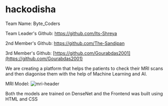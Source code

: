 # hackodisha


Team Name:
Byte_Coders

Team Leader's Github:
https://github.com/Its-Shreya

2nd Member's Github:
https://github.com/The-Sandipan

3rd Member's Github:
[https://github.com/Gourabdas2001](https://github.com/Gourabdas2001)


We are creating a platform that helps the patients to check their MRI scans and then diagonise them with the help of Machine Learning and AI.








MRI Model:
![mri-header](https://github.com/The-Sandipan/iemhacks_GPT-Coders/assets/101037180/e06d71f0-927d-4ce4-aa3d-615931b870b7)








Both the models are trained on DenseNet and the Frontend was built using HTML and CSS

